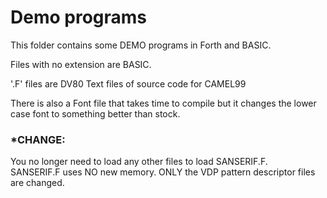 # Demo programs
This folder contains some DEMO programs in Forth and BASIC.

Files with no extension are BASIC.  

'.F' files are DV80 Text files of source code for CAMEL99

There is also a Font file that takes time to compile but it changes the lower case font to something better than stock.

### *CHANGE: 
You no longer need to load any other files to load SANSERIF.F.   
SANSERIF.F uses NO new memory.  ONLY the VDP pattern descriptor files are changed.
